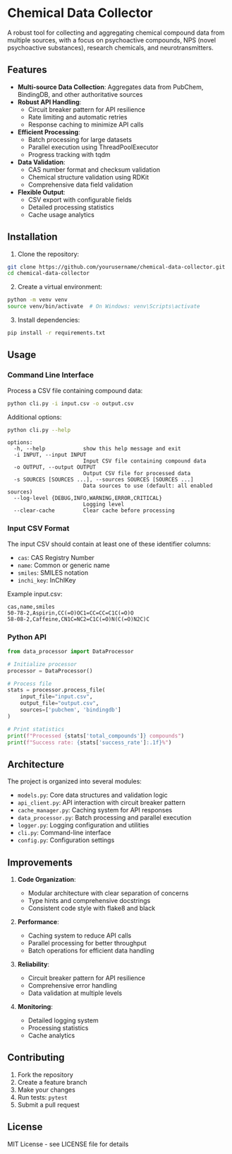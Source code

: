 # Chemical Data Collector

A robust tool for collecting and aggregating chemical compound data from multiple sources, with a focus on psychoactive compounds, NPS (novel psychoactive substances), research chemicals, and neurotransmitters.

## Features

- **Multi-source Data Collection**: Aggregates data from PubChem, BindingDB, and other authoritative sources
- **Robust API Handling**: 
  - Circuit breaker pattern for API resilience
  - Rate limiting and automatic retries
  - Response caching to minimize API calls
- **Efficient Processing**:
  - Batch processing for large datasets
  - Parallel execution using ThreadPoolExecutor
  - Progress tracking with tqdm
- **Data Validation**:
  - CAS number format and checksum validation
  - Chemical structure validation using RDKit
  - Comprehensive data field validation
- **Flexible Output**:
  - CSV export with configurable fields
  - Detailed processing statistics
  - Cache usage analytics

## Installation

1. Clone the repository:
```bash
git clone https://github.com/yourusername/chemical-data-collector.git
cd chemical-data-collector
```

2. Create a virtual environment:
```bash
python -m venv venv
source venv/bin/activate  # On Windows: venv\Scripts\activate
```

3. Install dependencies:
```bash
pip install -r requirements.txt
```

## Usage

### Command Line Interface

Process a CSV file containing compound data:

```bash
python cli.py -i input.csv -o output.csv
```

Additional options:
```bash
python cli.py --help
```

```
options:
  -h, --help            show this help message and exit
  -i INPUT, --input INPUT
                        Input CSV file containing compound data
  -o OUTPUT, --output OUTPUT
                        Output CSV file for processed data
  -s SOURCES [SOURCES ...], --sources SOURCES [SOURCES ...]
                        Data sources to use (default: all enabled sources)
  --log-level {DEBUG,INFO,WARNING,ERROR,CRITICAL}
                        Logging level
  --clear-cache         Clear cache before processing
```

### Input CSV Format

The input CSV should contain at least one of these identifier columns:
- `cas`: CAS Registry Number
- `name`: Common or generic name
- `smiles`: SMILES notation
- `inchi_key`: InChIKey

Example input.csv:
```csv
cas,name,smiles
50-78-2,Aspirin,CC(=O)OC1=CC=CC=C1C(=O)O
58-08-2,Caffeine,CN1C=NC2=C1C(=O)N(C(=O)N2C)C
```

### Python API

```python
from data_processor import DataProcessor

# Initialize processor
processor = DataProcessor()

# Process file
stats = processor.process_file(
    input_file="input.csv",
    output_file="output.csv",
    sources=['pubchem', 'bindingdb']
)

# Print statistics
print(f"Processed {stats['total_compounds']} compounds")
print(f"Success rate: {stats['success_rate']:.1f}%")
```

## Architecture

The project is organized into several modules:

- `models.py`: Core data structures and validation logic
- `api_client.py`: API interaction with circuit breaker pattern
- `cache_manager.py`: Caching system for API responses
- `data_processor.py`: Batch processing and parallel execution
- `logger.py`: Logging configuration and utilities
- `cli.py`: Command-line interface
- `config.py`: Configuration settings

## Improvements

1. **Code Organization**:
   - Modular architecture with clear separation of concerns
   - Type hints and comprehensive docstrings
   - Consistent code style with flake8 and black

2. **Performance**:
   - Caching system to reduce API calls
   - Parallel processing for better throughput
   - Batch operations for efficient data handling

3. **Reliability**:
   - Circuit breaker pattern for API resilience
   - Comprehensive error handling
   - Data validation at multiple levels

4. **Monitoring**:
   - Detailed logging system
   - Processing statistics
   - Cache analytics

## Contributing

1. Fork the repository
2. Create a feature branch
3. Make your changes
4. Run tests: `pytest`
5. Submit a pull request

## License

MIT License - see LICENSE file for details

